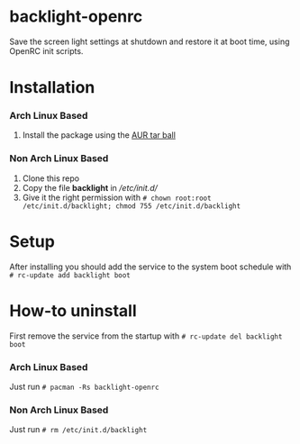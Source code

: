 backlight-openrc
================

Save the screen light settings at shutdown and restore it at boot time, using OpenRC init scripts.

# Installation
### Arch Linux Based
1. Install the package using the [AUR tar ball](https://aur.archlinux.org/404)
### Non Arch Linux Based
1. Clone this repo
2. Copy the file **backlight** in */etc/init.d/*
3. Give it the right permission with
`# chown root:root /etc/init.d/backlight; chmod 755 /etc/init.d/backlight`

# Setup
After installing you should add the service to the system boot schedule with
`# rc-update add backlight boot`

# How-to uninstall
First remove the service from the startup with
`# rc-update del backlight boot`
### Arch Linux Based
Just run
`# pacman -Rs backlight-openrc`
### Non Arch Linux Based
Just run
`# rm /etc/init.d/backlight`
